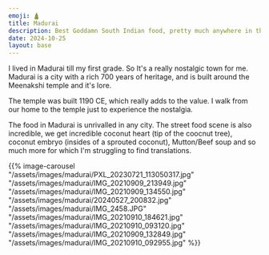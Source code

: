 ```yaml
---
emoji: 🛕
title: Madurai
description: Best Goddamn South Indian food, pretty much anywhere in the world.
date: 2024-10-25
layout: base
---
```


I lived in Madurai till my first grade. So It's a really nostalgic town for me.
Madurai is a city with a rich 700 years of heritage, and is built around the Meenakshi temple and it's lore.

The temple was built 1190 CE, which really adds to the value. I walk from our home to the temple just to experience the nostalgia.

The food in Madurai is unrivalled in any city. The street food scene is also incredible, we get incredible coconut heart (tip of the coocnut tree), coconut embryo (insides of a sprouted coconut), Mutton/Beef soup and so much more for which I'm struggling to find translations.


 {{% image-carousel  
 "/assets/images/madurai/PXL_20230721_113050317.jpg"
 "/assets/images/madurai/IMG_20210909_213949.jpg"
 "/assets/images/madurai/IMG_20210909_134550.jpg"
 "/assets/images/madurai/20240527_200832.jpg"
 "/assets/images/madurai/IMG_2458.JPG"
 "/assets/images/madurai/IMG_20210910_184621.jpg"
 "/assets/images/madurai/IMG_20210910_093120.jpg"
 "/assets/images/madurai/IMG_20210909_132849.jpg"
 "/assets/images/madurai/IMG_20210910_092955.jpg"
 %}}
